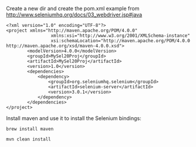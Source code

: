 Create a new dir and create the pom.xml example from http://www.seleniumhq.org/docs/03_webdriver.jsp#java

```
<?xml version="1.0" encoding="UTF-8"?>
<project xmlns="http://maven.apache.org/POM/4.0.0"
                 xmlns:xsi="http://www.w3.org/2001/XMLSchema-instance"
                 xsi:schemaLocation="http://maven.apache.org/POM/4.0.0 http://maven.apache.org/xsd/maven-4.0.0.xsd">
        <modelVersion>4.0.0</modelVersion>
        <groupId>MySel20Proj</groupId>
        <artifactId>MySel20Proj</artifactId>
        <version>1.0</version>
        <dependencies>
            <dependency>
                <groupId>org.seleniumhq.selenium</groupId>
                <artifactId>selenium-server</artifactId>
                <version>3.0.1</version>
            </dependency>
        </dependencies>
</project>
```

Install maven and use it to install the Selenium bindings:

```
brew install maven

mvn clean install
```
